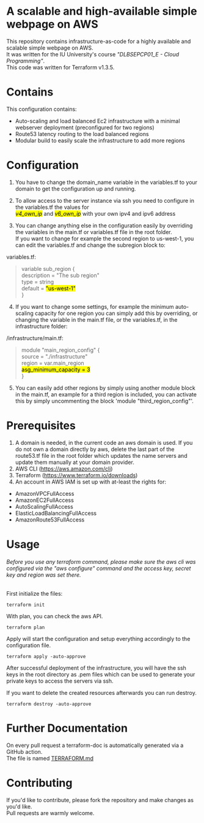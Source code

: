 # A scalable and high-available simple webpage on AWS

This repository contains infrastructure-as-code for a highly available and scalable simple webpage on AWS. \
It was written for the IU University's course *"DLBSEPCP01_E - Cloud Programming"*. \
This code was written for Terraform v1.3.5.

# Contains

This configuration contains:
- Auto-scaling and load balanced Ec2 infrastructure with a minimal webserver deployment (preconfigured for two regions)
- Route53 latency routing to the load balanced regions
- Modular build to easily scale the infrastructure to add more regions
# Configuration
1. You have to change the domain_name variable in the variables.tf to your domain to get the configuration up and 
running.

2. To allow access to the server instance via ssh you need to configure in the variables.tf the values for \
<mark>*v4_own_ip*</mark> and <mark>*v6_own_ip*</mark> with your own ipv4 and ipv6 address

3. You can change anything else in the configuration easily by overriding the variables in the main.tf or variables.tf 
file in the root folder. \
If you want to change for example the second region to us-west-1, you can edit the variables.tf and change the subregion
block to:

variables.tf:
>variable sub_region { \
  description = "The sub region" \
  type = string \
  default = <mark>"us-west-1"</mark> \
}

4. If you want to change some settings, for example the minimum auto-scaling capacity for one region you can simply add 
this by overriding, or changing the variable in the main.tf file, or the variables.tf, in the infrastructure folder:

/infrastructure/main.tf:
>module "main_region_config" { \
  source = "./infrastructure" \
  region = var.main_region \
  <mark>asg_minimum_capacity = 3</mark> \
}

5. You can easily add other regions by simply using another module block in the main.tf, an example for a third region is 
included, you can activate this by simply uncommenting the block 'module "third_region_config"'.

# Prerequisites
1. A domain is needed, in the current code an aws domain is used. If you do not own a domain directly by aws, delete the 
last part of the route53.tf file in the root folder which updates the name servers and update them manually at your domain 
provider.
2. AWS CLI (https://aws.amazon.com/cli)
3. Terraform (https://www.terraform.io/downloads)
4. An account in AWS IAM is set up with at-least the rights for:
- AmazonVPCFullAccess
- AmazonEC2FullAccess
- AutoScalingFullAccess
- ElasticLoadBalancingFullAccess
- AmazonRoute53FullAccess

# Usage
<h6>Before you use any terraform command, please make sure the aws cli was configured via the "aws configure" command and 
the access key, secret key and region was set there.</h6>
First initialize the files:

```shell
terraform init
```

With plan, you can check the aws API.

```shell
terraform plan
```

Apply will start the configuration and setup everything accordingly to the configuration file.

```shell
terraform apply -auto-approve
```

After successful deployment of the infrastructure, you will have the ssh keys in the root directory as .pem files which
can be used to generate your private keys to access the servers via ssh. 

If you want to delete the created resources afterwards you can run destroy.

```shell
terraform destroy -auto-approve
```

# Further Documentation

On every pull request a terraform-doc is automatically generated via a GitHub action. \
The file is named [TERRAFORM.md](TERRAFORM.md)
# Contributing

If you'd like to contribute, please fork the repository and make changes as you'd like. \
Pull requests are warmly welcome.
